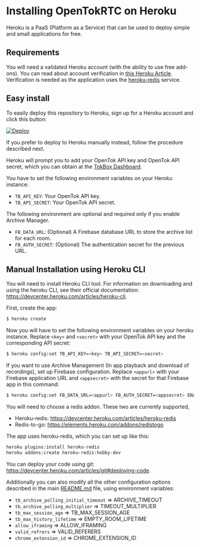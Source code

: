 # Installing OpenTokRTC on Heroku

Heroku is a PaaS (Platform as a Service) that can be used to deploy simple and small applications
for free.

## Requirements

You will need a validated Heroku account (with the ability to use free add-ons). You can read about account verification in [this Heroku Article](https://devcenter.heroku.com/articles/account-verification). Verification is needed as the application uses the [heroku-redis](https://devcenter.heroku.com/articles/heroku-redis) service.

## Easy install

To easily deploy this repository to Heroku, sign up for a Heroku account and click this
button:

[![Deploy](https://www.herokucdn.com/deploy/button.svg)](https://heroku.com/deploy?template=https://github.com/opentok/opentok-rtc)

If you prefer to deploy to Heroku manually instead, follow the procedure described next.

Heroku will prompt you to add your OpenTok API key and OpenTok API secret, which you can obtain at the [TokBox Dashboard](https://tokbox.com/account).

You have to set the following environment variables on your Heroku instance:

- `TB_API_KEY`: Your OpenTok API key.
- `TB_API_SECRET`: Your OpenTok API secret.

The following environment are optional and required only if you enable Archive Manager.

- `FB_DATA_URL`: (Optional) A Firebase database URL to store the archive list for each room.
- `FB_AUTH_SECRET`: (Optional) The authentication secret for the previous URL.

## Manual Installation using Heroku CLI

You will need to install Heroku CLI tool. For information on downloading and using the heroku CLI, see their official documentation: https://devcenter.heroku.com/articles/heroku-cli.

First, create the app:

```sh
$ heroku create
```

Now you will have to set the following environment variables on your heroku instance. Replace `<key>` and `<secret>` with your OpenTok API key and the corresponding API secret:

```sh
$ heroku config:set TB_API_KEY=<key> TB_API_SECRET=<secret>
```

If you want to use Archive Management (In app playback and download of recordings), set up Firebase configuration. Replace `<appurl>` with your Firebase application URL and `<appsecret>` with the secret for that Firebase app in this command:

```sh
$ heroku config:set FB_DATA_URL=<appurl> FB_AUTH_SECRET=<appsecret> ENABLE_ARCHIVE_MANAGER=true
```

You will need to choose a redis addon. These two are currently supported,
 - Heroku-redis: https://devcenter.heroku.com/articles/heroku-redis
 - Redis-to-go: https://elements.heroku.com/addons/redistogo

The app uses heroku-redis, which you can set up like this:

```sh
heroku plugins:install heroku-redis
heroku addons:create heroku-redis:hobby-dev
```

You can deploy your code using git: https://devcenter.heroku.com/articles/git#deploying-code.

Additionally you can also modify all the other configuration options described in the main
[README.md](README.md) file, using environment variables:

- `tb_archive_polling_initial_timeout` => ARCHIVE_TIMEOUT
- `tb_archive_polling_multiplier` => TIMEOUT_MULTIPLIER
- `tb_max_session_age` => TB_MAX_SESSION_AGE
- `tb_max_history_lifetime` => EMPTY_ROOM_LIFETIME
- `allow_iframing` => ALLOW_IFRAMING
- `valid_refrers` => VALID_REFERERS
- `chrome_extension_id` => CHROME_EXTENSION_ID
